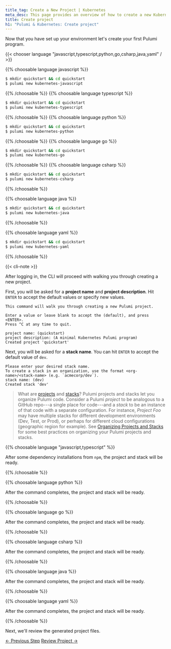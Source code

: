 ```yaml
---
title_tag: Create a New Project | Kubernetes
meta_desc: This page provides an overview of how to create a new Kubernetes + Pulumi project.
title: Create project
h1: "Pulumi & Kubernetes: Create project"
---
```


Now that you have set up your environment let's create your first Pulumi program.

{{< chooser language "javascript,typescript,python,go,csharp,java,yaml" / >}}

{{% choosable language javascript %}}

```bash
$ mkdir quickstart && cd quickstart
$ pulumi new kubernetes-javascript
```

{{% /choosable %}}
{{% choosable language typescript %}}

```bash
$ mkdir quickstart && cd quickstart
$ pulumi new kubernetes-typescript
```

{{% /choosable %}}
{{% choosable language python %}}

```bash
$ mkdir quickstart && cd quickstart
$ pulumi new kubernetes-python
```

{{% /choosable %}}
{{% choosable language go %}}

```bash
$ mkdir quickstart && cd quickstart
$ pulumi new kubernetes-go
```

{{% /choosable %}}
{{% choosable language csharp %}}

```bash
$ mkdir quickstart && cd quickstart
$ pulumi new kubernetes-csharp
```

{{% /choosable %}}

{{% choosable language java %}}

```bash
$ mkdir quickstart && cd quickstart
$ pulumi new kubernetes-java
```

{{% /choosable %}}

{{% choosable language yaml %}}

```bash
$ mkdir quickstart && cd quickstart
$ pulumi new kubernetes-yaml
```

{{% /choosable %}}

{{< cli-note >}}

After logging in, the CLI will proceed with walking you through creating a new project.

First, you will be asked for a **project name** and **project description**. Hit `ENTER` to accept the default values or specify new values.

```
This command will walk you through creating a new Pulumi project.

Enter a value or leave blank to accept the (default), and press <ENTER>.
Press ^C at any time to quit.

project name: (quickstart)
project description: (A minimal Kubernetes Pulumi program)
Created project 'quickstart'
```

Next, you will be asked for a **stack name**. You can hit `ENTER` to accept the default value of `dev`.

```
Please enter your desired stack name.
To create a stack in an organization, use the format <org-name>/<stack-name> (e.g. `acmecorp/dev`).
stack name: (dev)
Created stack 'dev'
```

> What are [projects](/docs/concepts/projects/) and [stacks](/docs/concepts/stack/)? Pulumi projects and stacks let you organize Pulumi code. Consider a Pulumi _project_ to be analogous to a GitHub repo---a single place for code---and a _stack_ to be an instance of that code with a separate configuration. For instance, _Project Foo_ may have multiple stacks for different development environments (Dev, Test, or Prod), or perhaps for different cloud configurations (geographic region for example). See [Organizing Projects and Stacks](/docs/using-pulumi/organizing-projects-stacks/) for some best practices on organizing your Pulumi projects and stacks.

{{% choosable language "javascript,typescript" %}}

After some dependency installations from `npm`, the project and stack will be ready.

{{% /choosable %}}

{{% choosable language python %}}

After the command completes, the project and stack will be ready.

{{% /choosable %}}

{{% choosable language go %}}

After the command completes, the project and stack will be ready.

{{% /choosable %}}

{{% choosable language csharp %}}

After the command completes, the project and stack will be ready.

{{% /choosable %}}

{{% choosable language java %}}

After the command completes, the project and stack will be ready.

{{% /choosable %}}

{{% choosable language yaml %}}

After the command completes, the project and stack will be ready.

{{% /choosable %}}

Next, we'll review the generated project files.

<div class="mt-6">
    <a data-track="previous-step" class="btn btn-secondary" href="/docs/get-started/b/">&larr; Previous Step</a>
    <a data-track="next-step" class="btn" href="/docs/clouds/kubernetes/get-started/review-project-b/">Review Project &rarr;</a>
</div>
